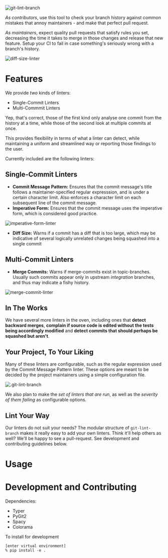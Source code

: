 ![git-lint-branch](https://user-images.githubusercontent.com/43912285/87730869-9f76f400-c7e6-11ea-90e3-99ee01911f36.png)

*As contributors*, use this tool to check your branch history against common mistakes that annoy maintainers - and make that perfect pull request.

*As maintainers*, expect quality pull requests that satisfy rules you set, decreasing the time it takes to merge in those changes and release that new feature. Setup your CI to fail in case something's seriously wrong with a branch's history.

![diff-size-linter](https://user-images.githubusercontent.com/43912285/87727113-fcba7780-c7dd-11ea-9ff2-ce8dee6a955f.png)

# Features
We provide *two* kinds of linters:
- Single-Commit Linters
- Multi-Commmit Linters

Yep, that's correct, those of the first kind only analyse one commit from the history at a time, while those of the second look at multiple commits at once. 

This provides flexibility in terms of what a linter can detect, while maintaining a uniform and streamlined way or reporting those findings to the user.

Currently included are the following linters:

## Single-Commit Linters

- **Commit Message Pattern:** Ensures that the commit message's title follows a maintainer-specified regular expresssion, and is under a certain character limit. Also enforces a character limit on each subsequent line of the commit message.
- **Imperative Form:** Ensures that the commit message uses the imperative form, which is considered good practice.

![imperative-form-linter](https://user-images.githubusercontent.com/43912285/87729070-1cec3580-c7e2-11ea-90b6-bf24d2d20b31.png)

- **Diff Size:** Warns if a commit has a diff that is too large, which may be indicative of several logically unrelated changes being squashed into a single commit

## Multi-Commit Linters

- **Merge Commits:** Warns if merge-commits exist in topic-branches. Usually such commits appear only in upstream *integration* branches, and thus may indicate a fishy history.

![merge-commit-linter](https://user-images.githubusercontent.com/43912285/87729822-db5c8a00-c7e3-11ea-8895-4599cabf4bc0.png)

## In The Works

We have several more linters in the oven, including ones that **detect backward merges**, **complain if source code is edited without the tests being accordingly modified** and **detect commits that should perhaps be squashed but aren't**.

## Your Project, To Your Liking

Many of these linters are configurable, such as the regular expression used by the Commit Message Pattern linter. These options are meant to be decided by the project maintainers using a simple configuration file.

![.git-lint-branch](https://user-images.githubusercontent.com/43912285/87730515-9e919280-c7e5-11ea-8f57-803b40156683.png)

We also plan to make the *set of linters that are run*, as well as the *severity of them failing* as configurable options.

## Lint Your Way

Our linters do not suit your needs? The modular structure of `git-lint-branch` makes it really easy to add your own linters. Think it'll help others as well? We'll be happy to see a pull-request. See development and contributing guidelines below.

# Usage

# Development and Contributing

Dependencies:
- Typer
- PyGit2
- Spacy
- Colorama

To install for development
```shell
[enter virtual environment]
% pip install -e .
```
